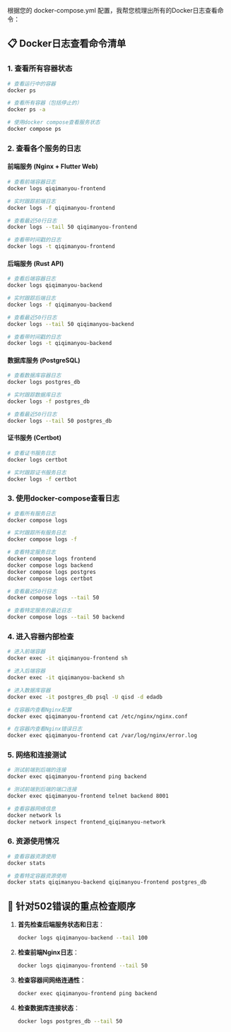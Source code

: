 根据您的 docker-compose.yml 配置，我帮您梳理出所有的Docker日志查看命令：

## 📋 **Docker日志查看命令清单**

### **1. 查看所有容器状态**
```bash
# 查看运行中的容器
docker ps

# 查看所有容器（包括停止的）
docker ps -a

# 使用docker compose查看服务状态
docker compose ps
```

### **2. 查看各个服务的日志**

#### **前端服务 (Nginx + Flutter Web)**
```bash
# 查看前端容器日志
docker logs qiqimanyou-frontend

# 实时跟踪前端日志
docker logs -f qiqimanyou-frontend

# 查看最近50行日志
docker logs --tail 50 qiqimanyou-frontend

# 查看带时间戳的日志
docker logs -t qiqimanyou-frontend
```

#### **后端服务 (Rust API)**
```bash
# 查看后端容器日志
docker logs qiqimanyou-backend

# 实时跟踪后端日志
docker logs -f qiqimanyou-backend

# 查看最近50行日志
docker logs --tail 50 qiqimanyou-backend

# 查看带时间戳的日志
docker logs -t qiqimanyou-backend
```

#### **数据库服务 (PostgreSQL)**
```bash
# 查看数据库容器日志
docker logs postgres_db

# 实时跟踪数据库日志
docker logs -f postgres_db

# 查看最近50行日志
docker logs --tail 50 postgres_db
```

#### **证书服务 (Certbot)**
```bash
# 查看证书服务日志
docker logs certbot

# 实时跟踪证书服务日志
docker logs -f certbot
```

### **3. 使用docker-compose查看日志**
```bash
# 查看所有服务日志
docker compose logs

# 实时跟踪所有服务日志
docker compose logs -f

# 查看特定服务日志
docker compose logs frontend
docker compose logs backend
docker compose logs postgres
docker compose logs certbot

# 查看最近50行日志
docker compose logs --tail 50

# 查看特定服务的最近日志
docker compose logs --tail 50 backend
```

### **4. 进入容器内部检查**
```bash
# 进入前端容器
docker exec -it qiqimanyou-frontend sh

# 进入后端容器
docker exec -it qiqimanyou-backend sh

# 进入数据库容器
docker exec -it postgres_db psql -U qisd -d edadb

# 在容器内查看Nginx配置
docker exec qiqimanyou-frontend cat /etc/nginx/nginx.conf

# 在容器内查看Nginx错误日志
docker exec qiqimanyou-frontend cat /var/log/nginx/error.log
```

### **5. 网络和连接测试**
```bash
# 测试前端到后端的连接
docker exec qiqimanyou-frontend ping backend

# 测试前端到后端的端口连接
docker exec qiqimanyou-frontend telnet backend 8001

# 查看容器网络信息
docker network ls
docker network inspect frontend_qiqimanyou-network
```

### **6. 资源使用情况**
```bash
# 查看容器资源使用
docker stats

# 查看特定容器资源使用
docker stats qiqimanyou-backend qiqimanyou-frontend postgres_db
```

## 🎯 **针对502错误的重点检查顺序**

1. **首先检查后端服务状态和日志**：
   ```bash
   docker logs qiqimanyou-backend --tail 100
   ```

2. **检查前端Nginx日志**：
   ```bash
   docker logs qiqimanyou-frontend --tail 50
   ```

3. **检查容器间网络连通性**：
   ```bash
   docker exec qiqimanyou-frontend ping backend
   ```

4. **检查数据库连接状态**：
   ```bash
   docker logs postgres_db --tail 50
   ```

